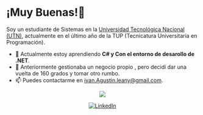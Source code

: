 <div>
  
# ¡Muy Buenas!👋

Soy un estudiante de Sistemas en la [Universidad Tecnológica Nacional (UTN)](https://www.utn.edu.ar/), actualmente en el último año de la TUP (Tecnicatura Universitaria en Programación).

- 🌱 Actualmente estoy aprendiendo **C# y Con el entorno de desarollo de .NET**.
- 💼 Anteriormente gestionaba un negocio propio , pero decidí dar una vuelta de 160 grados y tomar otro rumbo.
- 📫 Puedes contactarme en [ivan.Agustin.leany@gmail.com](mailto:ivan.agustin.leany@gmail.com).

<p align="center">
  <img src="https://cdn.pixabay.com/animation/2024/05/16/21/45/21-45-34-3_512.gif" >
</p>

<p align="center">
  <a href="https://www.linkedin.com/in/ivan-leani-26bb08276/">
    <img src="https://img.shields.io/badge/-LinkedIn-05122A?style=flat&logo=linkedin" alt="LinkedIn">
  </a>
</p>

</div>
